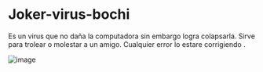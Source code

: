 # Joker-virus-bochi


Es un virus que no daña la computadora sin embargo logra colapsarla.
Sirve para trolear o molestar a un amigo.
Cualquier error lo estare corrigiendo .

![image](https://github.com/Bochimaster123/Joker-virus-bochi/assets/124520060/777204a1-8627-46c1-b1cb-725e6bca08c2)
